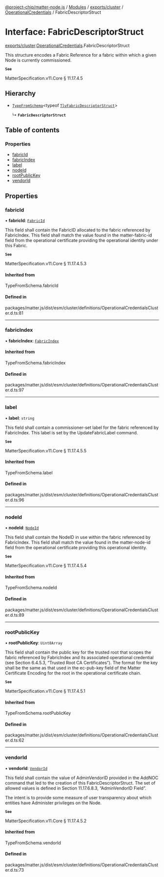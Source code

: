 [@project-chip/matter-node.js](../README.md) / [Modules](../modules.md) / [exports/cluster](../modules/exports_cluster.md) / [OperationalCredentials](../modules/exports_cluster.OperationalCredentials.md) / FabricDescriptorStruct

# Interface: FabricDescriptorStruct

[exports/cluster](../modules/exports_cluster.md).[OperationalCredentials](../modules/exports_cluster.OperationalCredentials.md).FabricDescriptorStruct

This structure encodes a Fabric Reference for a fabric within which a given Node is currently commissioned.

**`See`**

MatterSpecification.v11.Core § 11.17.4.5

## Hierarchy

- [`TypeFromSchema`](../modules/exports_tlv.md#typefromschema)\<typeof [`TlvFabricDescriptorStruct`](../modules/exports_cluster.OperationalCredentials.md#tlvfabricdescriptorstruct)\>

  ↳ **`FabricDescriptorStruct`**

## Table of contents

### Properties

- [fabricId](exports_cluster.OperationalCredentials.FabricDescriptorStruct.md#fabricid)
- [fabricIndex](exports_cluster.OperationalCredentials.FabricDescriptorStruct.md#fabricindex)
- [label](exports_cluster.OperationalCredentials.FabricDescriptorStruct.md#label)
- [nodeId](exports_cluster.OperationalCredentials.FabricDescriptorStruct.md#nodeid)
- [rootPublicKey](exports_cluster.OperationalCredentials.FabricDescriptorStruct.md#rootpublickey)
- [vendorId](exports_cluster.OperationalCredentials.FabricDescriptorStruct.md#vendorid)

## Properties

### fabricId

• **fabricId**: [`FabricId`](../modules/exports_datatype.md#fabricid)

This field shall contain the FabricID allocated to the fabric referenced by FabricIndex. This field shall
match the value found in the matter-fabric-id field from the operational certificate providing the
operational identity under this Fabric.

**`See`**

MatterSpecification.v11.Core § 11.17.4.5.3

#### Inherited from

TypeFromSchema.fabricId

#### Defined in

packages/matter.js/dist/esm/cluster/definitions/OperationalCredentialsCluster.d.ts:81

___

### fabricIndex

• **fabricIndex**: [`FabricIndex`](../modules/exports_datatype.md#fabricindex)

#### Inherited from

TypeFromSchema.fabricIndex

#### Defined in

packages/matter.js/dist/esm/cluster/definitions/OperationalCredentialsCluster.d.ts:97

___

### label

• **label**: `string`

This field shall contain a commissioner-set label for the fabric referenced by FabricIndex. This label is
set by the UpdateFabricLabel command.

**`See`**

MatterSpecification.v11.Core § 11.17.4.5.5

#### Inherited from

TypeFromSchema.label

#### Defined in

packages/matter.js/dist/esm/cluster/definitions/OperationalCredentialsCluster.d.ts:96

___

### nodeId

• **nodeId**: [`NodeId`](../modules/exports_datatype.md#nodeid)

This field shall contain the NodeID in use within the fabric referenced by FabricIndex. This field shall
match the value found in the matter-node-id field from the operational certificate providing this
operational identity.

**`See`**

MatterSpecification.v11.Core § 11.17.4.5.4

#### Inherited from

TypeFromSchema.nodeId

#### Defined in

packages/matter.js/dist/esm/cluster/definitions/OperationalCredentialsCluster.d.ts:89

___

### rootPublicKey

• **rootPublicKey**: `Uint8Array`

This field shall contain the public key for the trusted root that scopes the fabric referenced by
FabricIndex and its associated operational credential (see Section 6.4.5.3, “Trusted Root CA Certificates”).
The format for the key shall be the same as that used in the ec-pub-key field of the Matter Certificate
Encoding for the root in the operational certificate chain.

**`See`**

MatterSpecification.v11.Core § 11.17.4.5.1

#### Inherited from

TypeFromSchema.rootPublicKey

#### Defined in

packages/matter.js/dist/esm/cluster/definitions/OperationalCredentialsCluster.d.ts:62

___

### vendorId

• **vendorId**: [`VendorId`](../modules/exports_datatype.md#vendorid)

This field shall contain the value of AdminVendorID provided in the AddNOC command that led to the creation
of this FabricDescriptorStruct. The set of allowed values is defined in Section 11.17.6.8.3, “AdminVendorID
Field”.

The intent is to provide some measure of user transparency about which entities have Administer privileges
on the Node.

**`See`**

MatterSpecification.v11.Core § 11.17.4.5.2

#### Inherited from

TypeFromSchema.vendorId

#### Defined in

packages/matter.js/dist/esm/cluster/definitions/OperationalCredentialsCluster.d.ts:73
